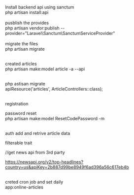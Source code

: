 Install backend api using sanctum<br>
php artisan install:api<br><br>
pusblish the provides<br>
php artisan vendor:publish --provider="Laravel\Sanctum\SanctumServiceProvider"<br><br>
migrate the files<br>
php artisan migrate<br><br>



created articles <br>
php artisan make:model article -a --api<br><br>

php astisan migrate<br>
apiResource('articles', ArticleControllers::class);<br><br>

registration<br>

password reset<br>
 php artisan make:model ResetCodePassword -m<br><br>

auth add and retrive article data<br>

filterable trait<br>

//get news api from 3rd party<br>

https://newsapi.org/v2/top-headlines?country=us&apiKey=2b887d99be8949f6ad396a56c617eb4b<br><br>

creted cron job and set daily <br>
app:online-articles
